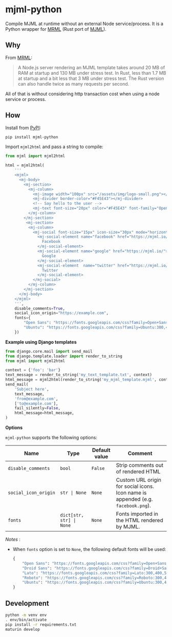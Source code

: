 # mjml-python

Compile MJML at runtime without an external Node service/process. It is a Python wrapper for [MRML](https://github.com/jolimail/mrml-core) (Rust port of [MJML](https://github.com/mjmlio/mjml)).

## Why

From [MRML](https://github.com/jolimail/mrml-core#why):

> A Node.js server rendering an MJML template takes around 20 MB of RAM at startup and 130 MB under stress test. In Rust, less than 1.7 MB at startup and a bit less that 3 MB under stress test. The Rust version can also handle twice as many requests per second.

All of that is without considering http transaction cost when using a  node service or process.

## How

Install from [PyPI](https://pypi.org/project/mjml-python/):

```sh
pip install mjml-python
```

Import `mjml2html` and pass a string to compile: 

```py
from mjml import mjml2html

html = mjml2html(
    '''
    <mjml>
      <mj-body>
        <mj-section>
          <mj-column>
            <mj-image width="100px" src="/assets/img/logo-small.png"></mj-image>
            <mj-divider border-color="#F45E43"></mj-divider>
            <!-- Say hello to the user -->
            <mj-text font-size="20px" color="#F45E43" font-family="Open Sans">Hello World</mj-text>
          </mj-column>
        </mj-section>
         <mj-section>
          <mj-column>
            <mj-social font-size="15px" icon-size="30px" mode="horizontal">
              <mj-social-element name="facebook" href="https://mjml.io/">
                Facebook
              </mj-social-element>
              <mj-social-element name="google" href="https://mjml.io/">
                Google
              </mj-social-element>
              <mj-social-element  name="twitter" href="https://mjml.io/">
                Twitter
              </mj-social-element>
            </mj-social>
          </mj-column>
        </mj-section>
      </mj-body>
    </mjml>
    ''',
    disable_comments=True,
    social_icon_origin="https://example.com",
    fonts={
        "Open Sans": "https://fonts.googleapis.com/css?family=Open+Sans:300,400,500,700",
        "Ubuntu": "https://fonts.googleapis.com/css?family=Ubuntu:300,400,500,700",
    })
```

**Example using Django templates**

```py
from django.core.mail import send_mail
from django.template.loader import render_to_string
from mjml import mjml2html

context = {'foo': 'bar'}
text_message = render_to_string('my_text_template.txt', context)
html_message = mjml2html(render_to_string('my_mjml_template.mjml', context))
send_mail(
    'Subject here',
    text_message,
    'from@example.com',
    ['to@example.com'],
    fail_silently=False,
    html_message=html_message,
)
```

**Options**

`mjml-python` supports the following options:

| Name                 | Type                     | Default value | Comment                                                                          |
|----------------------|--------------------------|---------------|----------------------------------------------------------------------------------|
| `disable_comments`   | `bool`                   | `False`       | Strip comments out of rendered HTML                                              |
| `social_icon_origin` | `str \| None`            | `None`        | Custom URL origin for social icons. Icon name is appended (e.g. `facebook.png`). |
| `fonts`              | `dict[str, str] \| None` | `None`        | Fonts imported in the HTML rendered by MJML.                                     |

*Notes* :

- When `fonts` option is set to `None`, the following default fonts will be used: 
  ```py
  {
      "Open Sans": "https://fonts.googleapis.com/css?family=Open+Sans:300,400,500,700",
      "Droid Sans": "https://fonts.googleapis.com/css?family=Droid+Sans:300,400,500,700",
      "Lato": "https://fonts.googleapis.com/css?family=Lato:300,400,500,700",
      "Roboto": "https://fonts.googleapis.com/css?family=Roboto:300,400,500,700",
      "Ubuntu": "https://fonts.googleapis.com/css?family=Ubuntu:300,400,500,700",
  }       
  ```

## Development

```sh
python -m venv env
. env/bin/activate
pip install -r requirements.txt
maturin develop
```
